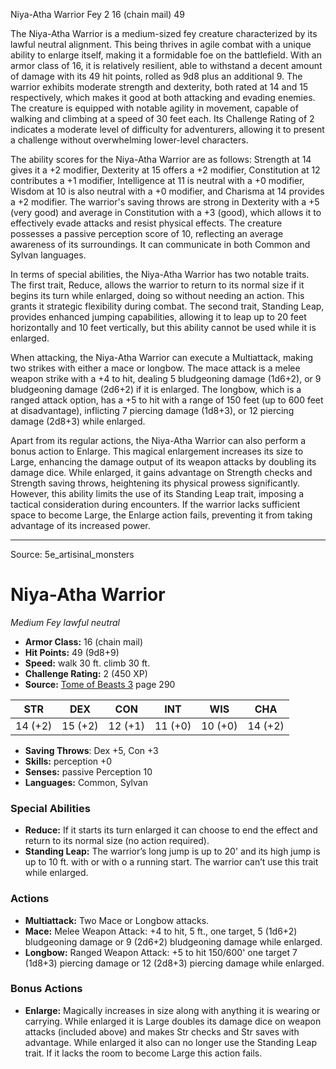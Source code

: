 <MonsterName/>Niya-Atha Warrior</MonsterName>
<CreatureType/>Fey</CreatureType>
<CR/>2</CR>
<AC/>16 (chain mail)</AC>
<HP/>49</HP>
<summary>The Niya-Atha Warrior is a medium-sized fey creature characterized by its lawful neutral alignment. This being thrives in agile combat with a unique ability to enlarge itself, making it a formidable foe on the battlefield. With an armor class of 16, it is relatively resilient, able to withstand a decent amount of damage with its 49 hit points, rolled as 9d8 plus an additional 9. The warrior exhibits moderate strength and dexterity, both rated at 14 and 15 respectively, which makes it good at both attacking and evading enemies. The creature is equipped with notable agility in movement, capable of walking and climbing at a speed of 30 feet each. Its Challenge Rating of 2 indicates a moderate level of difficulty for adventurers, allowing it to present a challenge without overwhelming lower-level characters.</summary>

<detail>

The ability scores for the Niya-Atha Warrior are as follows: Strength at 14 gives it a +2 modifier, Dexterity at 15 offers a +2 modifier, Constitution at 12 contributes a +1 modifier, Intelligence at 11 is neutral with a +0 modifier, Wisdom at 10 is also neutral with a +0 modifier, and Charisma at 14 provides a +2 modifier. The warrior's saving throws are strong in Dexterity with a +5 (very good) and average in Constitution with a +3 (good), which allows it to effectively evade attacks and resist physical effects. The creature possesses a passive perception score of 10, reflecting an average awareness of its surroundings. It can communicate in both Common and Sylvan languages.

In terms of special abilities, the Niya-Atha Warrior has two notable traits. The first trait, Reduce, allows the warrior to return to its normal size if it begins its turn while enlarged, doing so without needing an action. This grants it strategic flexibility during combat. The second trait, Standing Leap, provides enhanced jumping capabilities, allowing it to leap up to 20 feet horizontally and 10 feet vertically, but this ability cannot be used while it is enlarged.

When attacking, the Niya-Atha Warrior can execute a Multiattack, making two strikes with either a mace or longbow. The mace attack is a melee weapon strike with a +4 to hit, dealing 5 bludgeoning damage (1d6+2), or 9 bludgeoning damage (2d6+2) if it is enlarged. The longbow, which is a ranged attack option, has a +5 to hit with a range of 150 feet (up to 600 feet at disadvantage), inflicting 7 piercing damage (1d8+3), or 12 piercing damage (2d8+3) while enlarged.

Apart from its regular actions, the Niya-Atha Warrior can also perform a bonus action to Enlarge. This magical enlargement increases its size to Large, enhancing the damage output of its weapon attacks by doubling its damage dice. While enlarged, it gains advantage on Strength checks and Strength saving throws, heightening its physical prowess significantly. However, this ability limits the use of its Standing Leap trait, imposing a tactical consideration during encounters. If the warrior lacks sufficient space to become Large, the Enlarge action fails, preventing it from taking advantage of its increased power.</detail>



---

Source: 5e_artisinal_monsters

# Niya-Atha Warrior

*Medium* *Fey* *lawful neutral*

- **Armor Class:** 16 (chain mail)
- **Hit Points:** 49 (9d8+9)
- **Speed:** walk 30 ft. climb 30 ft.
- **Challenge Rating:** 2 (450 XP)
- **Source:** [Tome of Beasts 3](https://koboldpress.com/kpstore/product/tome-of-beasts-3-for-5th-edition/) page 290

| STR | DEX | CON | INT | WIS | CHA |
| --- | --- | --- | --- | --- | --- |
| 14 (+2) | 15 (+2) | 12 (+1) | 11 (+0) | 10 (+0) | 14 (+2) |

- **Saving Throws**: Dex +5, Con +3
- **Skills:** perception +0
- **Senses:** passive Perception 10
- **Languages:** Common, Sylvan

### Special Abilities

- **Reduce:** If it starts its turn enlarged it can choose to end the effect and return to its normal size (no action required).
- **Standing Leap:** The warrior’s long jump is up to 20' and its high jump is up to 10 ft. with or with o a running start. The warrior can’t use this trait while enlarged.

### Actions

- **Multiattack:** Two Mace or Longbow attacks.
- **Mace:** Melee Weapon Attack: +4 to hit, 5 ft., one target, 5 (1d6+2) bludgeoning damage or 9 (2d6+2) bludgeoning damage while enlarged.
- **Longbow:** Ranged Weapon Attack: +5 to hit 150/600' one target 7 (1d8+3) piercing damage or 12 (2d8+3) piercing damage while enlarged.

### Bonus Actions

- **Enlarge:** Magically increases in size along with anything it is wearing or carrying. While enlarged it is Large doubles its damage dice on weapon attacks (included above) and makes Str checks and Str saves with advantage. While enlarged it also can no longer use the Standing Leap trait. If it lacks the room to become Large this action fails.




